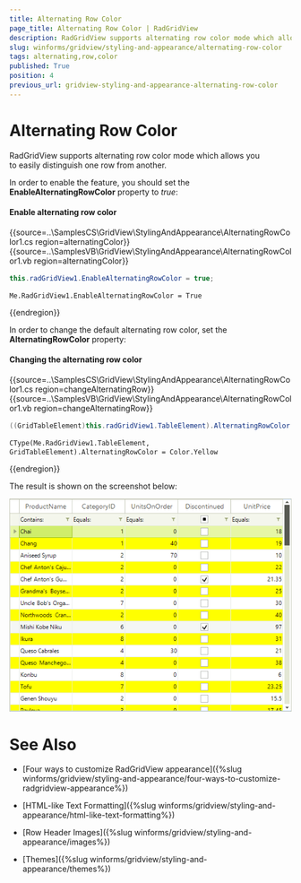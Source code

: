 ```yaml
---
title: Alternating Row Color
page_title: Alternating Row Color | RadGridView
description: RadGridView supports alternating row color mode which allows you to easily distinguish one row from another.
slug: winforms/gridview/styling-and-appearance/alternating-row-color
tags: alternating,row,color
published: True
position: 4
previous_url: gridview-styling-and-appearance-alternating-row-color
---
```


# Alternating Row Color

RadGridView supports alternating row color mode which allows you to easily distinguish one row from another.

In order to enable the feature, you should set the __EnableAlternatingRowColor__ property to *true*:

#### Enable alternating row color

{{source=..\SamplesCS\GridView\StylingAndAppearance\AlternatingRowColor1.cs region=alternatingColor}} 
{{source=..\SamplesVB\GridView\StylingAndAppearance\AlternatingRowColor1.vb region=alternatingColor}} 

````C#
this.radGridView1.EnableAlternatingRowColor = true;

````
````VB.NET
Me.RadGridView1.EnableAlternatingRowColor = True

````

{{endregion}} 

In order to change the default alternating row color, set the __AlternatingRowColor__ property:

#### Changing the alternating row color

{{source=..\SamplesCS\GridView\StylingAndAppearance\AlternatingRowColor1.cs region=changeAlternatingRow}} 
{{source=..\SamplesVB\GridView\StylingAndAppearance\AlternatingRowColor1.vb region=changeAlternatingRow}} 

````C#
((GridTableElement)this.radGridView1.TableElement).AlternatingRowColor = Color.Yellow;

````
````VB.NET
CType(Me.RadGridView1.TableElement, GridTableElement).AlternatingRowColor = Color.Yellow

````

{{endregion}} 

The result is shown on the screenshot below:

![gridview-styling-and-appearance-alternating-row-color](images/gridview-styling-and-appearance-alternating-row-color.png)
# See Also
* [Four ways to customize RadGridView appearance]({%slug winforms/gridview/styling-and-appearance/four-ways-to-customize-radgridview-appearance%})

* [HTML-like Text Formatting]({%slug winforms/gridview/styling-and-appearance/html-like-text-formatting%})

* [Row Header Images]({%slug winforms/gridview/styling-and-appearance/images%})

* [Themes]({%slug winforms/gridview/styling-and-appearance/themes%})

